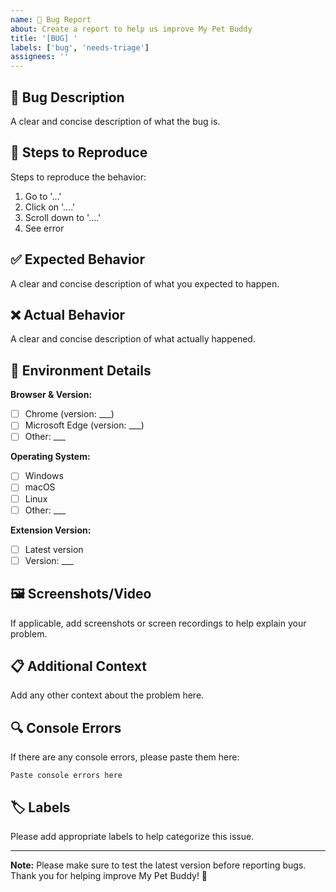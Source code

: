 ```yaml
---
name: 🐛 Bug Report
about: Create a report to help us improve My Pet Buddy
title: '[BUG] '
labels: ['bug', 'needs-triage']
assignees: ''
---
```


## 🐛 Bug Description
A clear and concise description of what the bug is.

## 🔄 Steps to Reproduce
Steps to reproduce the behavior:
1. Go to '...'
2. Click on '....'
3. Scroll down to '....'
4. See error

## ✅ Expected Behavior
A clear and concise description of what you expected to happen.

## ❌ Actual Behavior
A clear and concise description of what actually happened.

## 📱 Environment Details
**Browser & Version:**
- [ ] Chrome (version: ___)
- [ ] Microsoft Edge (version: ___)
- [ ] Other: ___

**Operating System:**
- [ ] Windows
- [ ] macOS
- [ ] Linux
- [ ] Other: ___

**Extension Version:**
- [ ] Latest version
- [ ] Version: ___

## 🖼️ Screenshots/Video
If applicable, add screenshots or screen recordings to help explain your problem.

## 📋 Additional Context
Add any other context about the problem here.

## 🔍 Console Errors
If there are any console errors, please paste them here:
```
Paste console errors here
```

## 🏷️ Labels
Please add appropriate labels to help categorize this issue.

---
**Note:** Please make sure to test the latest version before reporting bugs. Thank you for helping improve My Pet Buddy! 🐾
